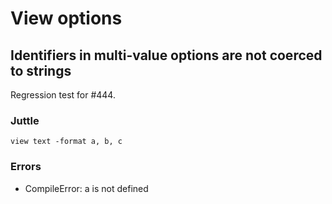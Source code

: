# View options

## Identifiers in multi-value options are not coerced to strings

Regression test for #444.

### Juttle

    view text -format a, b, c

### Errors

  * CompileError: a is not defined
